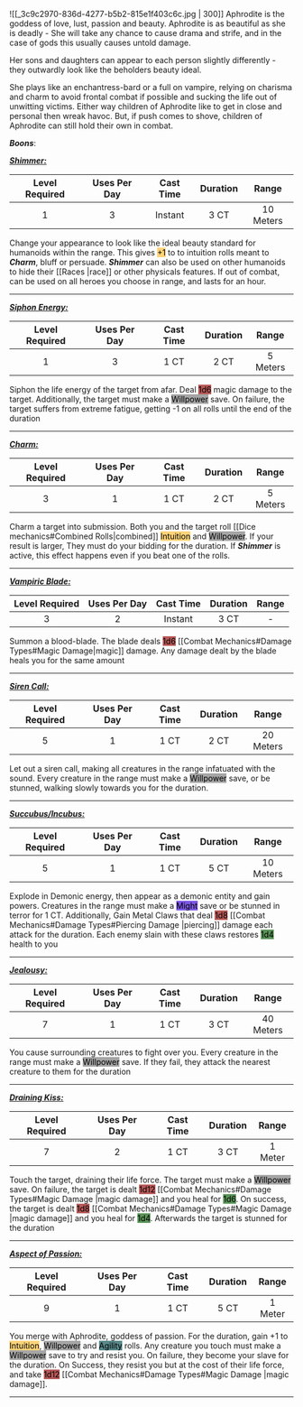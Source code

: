 ![[_3c9c2970-836d-4277-b5b2-815e1f403c6c.jpg | 300]]
Aphrodite is the goddess of love, lust, passion and beauty.
Aphrodite is as beautiful as she is deadly -
She will take any chance to cause drama and strife, and in the case of gods this usually causes untold damage.

Her sons and daughters can appear to each person slightly differently - they outwardly look like the beholders beauty ideal.

She plays like an enchantress-bard or a full on vampire, relying on charisma and charm to avoid frontal combat if possible and sucking the life out of unwitting victims.
Either way children of Aphrodite like to get in close and personal then wreak havoc.
But, if push comes to shove, children of Aphrodite can still hold their own in combat.

***Boons***:

<b><ins><i>Shimmer:</i></ins></b>

| Level Required | Uses Per Day | Cast Time | Duration |   Range   |
|:--------------:|:------------:|:---------:|:--------:|:---------:|
|       1        |      3       |  Instant   |   3 CT   | 10 Meters | 

Change your appearance to look like the ideal beauty standard for humanoids within the range.
This gives <mark style="background: #FFAD0085;">+1</mark> to to intuition rolls meant to ***Charm***, bluff or persuade.
***Shimmer*** can also be used on other humanoids to hide their [[Races |race]] or other physicals features.
If out of combat, can be used on all heroes you choose in range, and lasts for an hour.

------------------
<b><ins><i>Siphon Energy:</i></ins></b>

| Level Required | Uses Per Day | Cast Time | Duration |  Range  |
|:--------------:|:------------:|:---------:|:--------:|:-------:|
|       1        |      3       |   1 CT    |   2 CT   | 5 Meters | 

Siphon the life energy of the target from afar.
Deal <mark style="background: #930000A6;">1d6</mark> magic damage to the target.
Additionally, the target must make a <mark style="background: #A5A5A5;">Willpower</mark> save.
On failure, the target suffers from extreme fatigue, getting -1 on all rolls until the end of the duration

------------------
<b><ins><i>Charm:</i></ins></b>

| Level Required | Uses Per Day | Cast Time | Duration |  Range   |
|:--------------:|:------------:|:---------:|:--------:|:--------:|
|       3        |      1       |   1 CT    |   2 CT   | 5 Meters | 

Charm a target into submission.
Both you and the target roll [[Dice mechanics#Combined Rolls|combined]] <mark style="background:  #FFAD0085;">Intuition</mark> and <mark style="background: #A5A5A5;">Willpower</mark>.
If your result is larger, They must do your bidding for the duration.
If ***Shimmer*** is active, this effect happens even if you beat one of the rolls.

------------------
<b><ins><i>Vampiric Blade:</i></ins></b>

| Level Required | Uses Per Day | Cast Time | Duration | Range |
|:--------------:|:------------:|:---------:|:--------:|:-----:|
|       3        |      2       |  Instant  |   3 CT   |   -   | 

Summon a blood-blade.
The blade deals <mark style="background: #930000A6;">1d6</mark> [[Combat Mechanics#Damage Types#Magic Damage|magic]] damage.
Any damage dealt by the blade heals you for the same amount

------------------
<b><ins><i>Siren Call:</i></ins></b>

| Level Required | Uses Per Day | Cast Time | Duration |   Range   |
|:--------------:|:------------:|:---------:|:--------:|:---------:|
|       5        |      1       |   1 CT    |   2 CT   | 20 Meters | 

Let out a siren call, making all creatures in the range infatuated with the sound.
Every creature in the range must make a <mark style="background: #A5A5A5;">Willpower</mark> save, or be stunned, walking slowly towards you for the duration.

------------------
<b><ins><i>Succubus/Incubus:</i></ins></b>

| Level Required | Uses Per Day | Cast Time | Duration |   Range   |
|:--------------:|:------------:|:---------:|:--------:|:---------:|
|       5        |      1       |   1 CT    |   5 CT   | 10 Meters | 

Explode in Demonic energy, then appear as a demonic entity and gain powers.
Creatures in the range must make a <mark style="background: #3800D7A6;">Might</mark> save or be stunned in terror for 1 CT.
Additionally, Gain Metal Claws that deal <mark style="background: #930000A6;">1d8</mark> [[Combat Mechanics#Damage Types#Piercing Damage |piercing]] damage each attack for the duration.
Each enemy slain with these claws restores <mark style="background: #045B00A6;">1d4</mark> health to you

------------------
<b><ins><i>Jealousy:</i></ins></b>

| Level Required | Uses Per Day | Cast Time | Duration |   Range   |
|:--------------:|:------------:|:---------:|:--------:|:---------:|
|       7        |      1       |   1 CT    |   3 CT   | 40 Meters | 

You cause surrounding creatures to fight over you.
Every creature in the range must make a <mark style="background: #A5A5A5;">Willpower</mark> save.
If they fail, they attack the nearest creature to them for the duration


------------------
<b><ins><i>Draining Kiss:</i></ins></b>

| Level Required | Uses Per Day | Cast Time | Duration |  Range  |
|:--------------:|:------------:|:---------:|:--------:|:-------:|
|       7        |      2       |   1 CT    |    3 CT     | 1 Meter | 
Touch the target, draining their life force.
The target must make a <mark style="background: #A5A5A5;">Willpower</mark> save.
On failure, the target is dealt <mark style="background: #930000A6;">1d12</mark> [[Combat Mechanics#Damage Types#Magic Damage |magic damage]] and you heal for <mark style="background: #045B00A6;">1d6</mark>.
On success, the target is dealt <mark style="background: #930000A6;">1d8</mark> [[Combat Mechanics#Damage Types#Magic Damage |magic damage]] and you heal for <mark style="background: #045B00A6;">1d4</mark>.
Afterwards the target is stunned for the duration

------------------
<b><ins><i>Aspect of Passion:</i></ins></b>

| Level Required | Uses Per Day | Cast Time | Duration |  Range  |
|:--------------:|:------------:|:---------:|:--------:|:-------:|
|       9       |      1       |   1 CT    |   5 CT   | 1 Meter | 
You merge with Aphrodite, goddess of passion.
For the duration, gain +1 to <mark style="background:  #FFAD0085;">Intuition</mark>, <mark style="background: #A5A5A5;">Willpower</mark> and <mark style="background: #004A4CA6;">Agility</mark> rolls.
Any creature you touch must make a <mark style="background: #A5A5A5;">Willpower</mark> save to try and resist you.
On failure, they become your slave for the duration.
On Success, they resist you but at the cost of their life force, and take <mark style="background: #930000A6;">1d12</mark> [[Combat Mechanics#Damage Types#Magic Damage |magic damage]].

------------------

